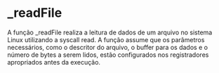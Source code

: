 # _readFile
A função _readFile realiza a leitura de dados de um arquivo no sistema Linux utilizando a syscall read. A função assume que os parâmetros necessários, como o descritor do arquivo, o buffer para os dados e o número de bytes a serem lidos, estão configurados nos registradores apropriados antes da execução.